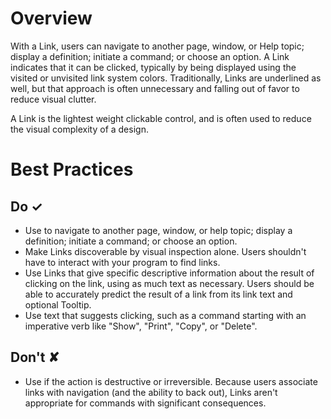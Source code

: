 # Overview
With a Link, users can navigate to another page, window, or Help topic; display a definition; initiate a command; or choose an option. A Link indicates that it can be clicked, typically by being displayed using the visited or unvisited link system colors. Traditionally, Links are underlined as well, but that approach is often unnecessary and falling out of favor to reduce visual clutter.

A Link is the lightest weight clickable control, and is often used to reduce the visual complexity of a design.


# Best Practices

## Do &#10003;
- Use to navigate to another page, window, or help topic; display a definition; initiate a command; or choose an option.
- Make Links discoverable by visual inspection alone. Users shouldn&#39;t have to interact with your program to find links.
- Use Links that give specific descriptive information about the result of clicking on the link, using as much text as necessary. Users should be able to accurately predict the result of a link from its link text and optional Tooltip.
- Use text that suggests clicking, such as a command starting with an imperative verb like &quot;Show&quot;, &quot;Print&quot;, &quot;Copy&quot;, or &quot;Delete&quot;.

## Don't &#10008;
- Use if the action is destructive or irreversible. Because users associate links with navigation (and the ability to back out), Links aren&#39;t appropriate for commands with significant consequences.
